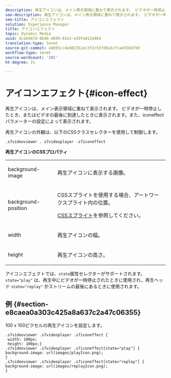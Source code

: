 ```yaml
---
description: 再生アイコンは、メイン表示領域に重ねて表示されます。 ビデオが一時停止したとき、またはビデオの最後に到達したときに表示されます。また、iconeffectパラメーターの設定によって表示されます。
seo-description: 再生アイコンは、メイン表示領域に重ねて表示されます。 ビデオが一時停止したとき、またはビデオの最後に到達したときに表示されます。また、iconeffectパラメーターの設定によって表示されます。
seo-title: アイコンエフェクト
solution: Experience Manager
title: アイコンエフェクト
topic: Dynamic Media
uuid: dcab487d-0bd6-4899-82e2-e29fa812a864
translation-type: tm+mt
source-git-commit: e4695cc4e882351ec3f2c55fd8a3cfca455bd79d
workflow-type: tm+mt
source-wordcount: '202'
ht-degree: 1%

---
```



# アイコンエフェクト{#icon-effect}

再生アイコンは、メイン表示領域に重ねて表示されます。 ビデオが一時停止したとき、またはビデオの最後に到達したときに表示されます。また、iconeffectパラメーターの設定によって表示されます。

<!--<a id="section_061E550C1C1D4DB2BD663A898895B38C"></a>-->

再生アイコンの外観は、以下のCSSクラスセレクターを使用して制御します。

```
.s7videoviewer . s7videoplayer .s7iconeffect
```

**再生アイコンのCSSプロパティ**

<table id="table_C48C56E696304C9BAFEE71BA9EA9A174"> 
 <tbody> 
  <tr> 
   <td colname="col1"> <p> <span class="codeph"> background-image  </span> </p> </td> 
   <td colname="col2"> <p> 再生アイコンに表示する画像。 </p> </td> 
  </tr> 
  <tr> 
   <td colname="col1"> <p> <span class="codeph"> background-position  </span> </p> </td> 
   <td colname="col2"> <p> CSSスプライトを使用する場合、アートワークスプライト内の位置。 </p> <p><a href="../../../c-html5-s7-aem-asset-viewers/c-html5-video-reference/c-html5-video-viewer-20-customizingviewer/c-html5-video-viewer-20-customizingviewer.md#section-9b6d8d601cb441d08214dada7bb4eddc" format="dita" scope="local"> CSSスプライト</a>を参照してください。 </p> </td> 
  </tr> 
  <tr> 
   <td colname="col1"> <p> <span class="codeph"> width </span> </p> </td> 
   <td colname="col2"> <p> 再生アイコンの幅。 </p> </td> 
  </tr> 
  <tr> 
   <td colname="col1"> <p> <span class="codeph"> height </span> </p> </td> 
   <td colname="col2"> <p>再生アイコンの高さ。 </p> </td> 
  </tr> 
 </tbody> 
</table>

アイコンエフェクトでは、`state`属性セレクターがサポートされます。 `state="play"` は、再生中にビデオが一時停止されたときに使用され、再生ヘッド `state="replay"` がストリームの最後にあるときに使用されます。

## 例 {#section-e8caea0a303c425a8a637c2a47c06355}

100 x 100ピクセルの再生アイコンを設定します。

```
.s7videoviewer .s7videoplayer .s7iconeffect { 
 width: 100px; 
 height: 100px;} 
.s7videoviewer .s7videoplayer .s7iconeffect[state="play"] { 
background-image: url(images/playIcon.png); 
} 
.s7videoviewer .s7videoplayer .s7iconeffect[state="replay"] { 
background-image: url(images/replayIcon.png); 
}
```

